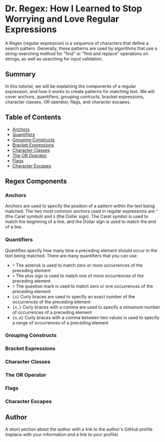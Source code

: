 # Dr. Regex: How I Learned to Stop Worrying and Love Regular Expressions

A Regex (regular expression) is a sequence of characters that define a search pattern. Generally, these patterns are used by algorithms that use a string-searching method for "find" or "find and replace" operations on strings, as well as searching for input validation.

## Summary

In this tutorial, we will be explaining the components of a regular expression, and how it works to create patterns for matching text. We will cover anchors, quantifiers, grouping contructs, bracket expressions, character classes, OR operator, flags, and character escapes.

## Table of Contents

- [Anchors](#anchors)
- [Quantifiers](#quantifiers)
- [Grouping Constructs](#grouping-constructs)
- [Bracket Expressions](#bracket-expressions)
- [Character Classes](#character-classes)
- [The OR Operator](#the-or-operator)
- [Flags](#flags)
- [Character Escapes](#character-escapes)

## Regex Components

### Anchors

Anchors are used to specify the position of a pattern within the text being matched. The two most common anchors used in regular expressions are `^` (the Caret symbol) and `$` (the Dollar sign). The Caret symbol is used to match the beginning of a line, and the Dollar sign is used to match the end of a line.

### Quantifiers

Quantifies specify how many time a preceding element should occur in the text being matched. There are many quantifiers that you can use:

- `*` The asterisk is used to match zero or more occurrences of the preceding element
- `+` The plus sign is used to match one of more occurrences of the preceding element
- `?` The question mark is used to match zero or one occurrences of the preceding element
- `{n}` Curly braces are used to specify an exact number of the occurrences of the preceding element
- `{n,}` Curly braces with a comma are used to specify a minumum number of occurrences of a preceding element
- `{n,m}` Curly braces with a comma between two values is used to specify a range of occurrences of a preceding element

### Grouping Constructs

### Bracket Expressions

### Character Classes

### The OR Operator

### Flags

### Character Escapes

## Author

A short section about the author with a link to the author's GitHub profile (replace with your information and a link to your profile)

